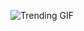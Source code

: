![Trending GIF](https://media2.giphy.com/media/rplvK3z0IzLqBxVJWk/giphy.gif?cid=8bb2177262tthpvt1miy5b9b9sxufzpr4ux81v0mb1vz59ai&ep=v1_gifs_search&rid=giphy.gif&ct=g)
